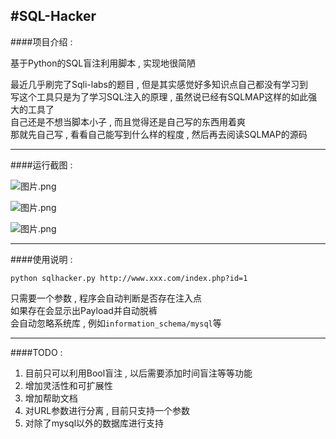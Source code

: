 #SQL-Hacker
---

####项目介绍 :  
  
基于Python的SQL盲注利用脚本 , 实现地很简陋  
  
最近几乎刷完了Sqli-labs的题目 , 但是其实感觉好多知识点自己都没有学习到  
写这个工具只是为了学习SQL注入的原理 , 虽然说已经有SQLMAP这样的如此强大的工具了  
自己还是不想当脚本小子 , 而且觉得还是自己写的东西用着爽  
那就先自己写 , 看看自己能写到什么样的程度 , 然后再去阅读SQLMAP的源码  
  
---

####运行截图 :  
  
![图片.png](http://upload-images.jianshu.io/upload_images/2355077-d7cb0cac4319424a.png?imageMogr2/auto-orient/strip%7CimageView2/2/w/1240)
  
![图片.png](http://upload-images.jianshu.io/upload_images/2355077-3ed9f5c8d92f2f90.png?imageMogr2/auto-orient/strip%7CimageView2/2/w/1240)
  
![图片.png](http://upload-images.jianshu.io/upload_images/2355077-aec6678f81dc95ea.png?imageMogr2/auto-orient/strip%7CimageView2/2/w/1240)
  
---

####使用说明 :  
```
python sqlhacker.py http://www.xxx.com/index.php?id=1
```
只需要一个参数 , 程序会自动判断是否存在注入点  
如果存在会显示出Payload并自动脱裤  
会自动忽略系统库 , 例如` information_schema/mysql `等  

---

####TODO :  
1. 目前只可以利用Bool盲注 , 以后需要添加时间盲注等等功能  
2. 增加灵活性和可扩展性  
3. 增加帮助文档  
4. 对URL参数进行分离 , 目前只支持一个参数  
5. 对除了mysql以外的数据库进行支持  